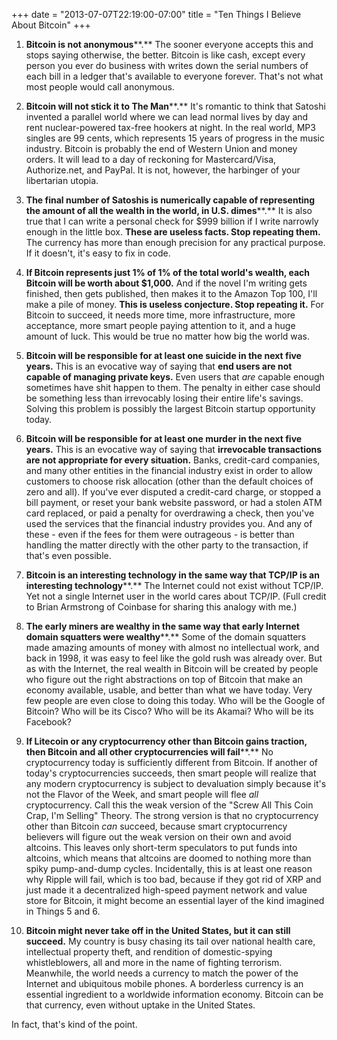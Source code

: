 ﻿+++
date = "2013-07-07T22:19:00-07:00"
title = "Ten Things I Believe About Bitcoin"
+++



  1. **Bitcoin is not anonymous****.** The sooner everyone accepts this and stops saying otherwise, the better. Bitcoin is like cash, except every person you ever do business with writes down the serial numbers of each bill in a ledger that's available to everyone forever. That's not what most people would call anonymous.

  2. **Bitcoin will not stick it to The Man****.** It's romantic to think that Satoshi invented a parallel world where we can lead normal lives by day and rent nuclear-powered tax-free hookers at night. In the real world, MP3 singles are 99 cents, which represents 15 years of progress in the music industry. Bitcoin is probably the end of Western Union and money orders. It will lead to a day of reckoning for Mastercard/Visa, Authorize.net, and PayPal. It is not, however, the harbinger of your libertarian utopia.

  3. **The final number of Satoshis is numerically capable of representing the amount of all the wealth in the world, in U.S. dimes****.** It is also true that I can write a personal check for $999 billion if I write narrowly enough in the little box. **These are useless facts. Stop repeating them.** The currency has more than enough precision for any practical purpose. If it doesn't, it's easy to fix in code.

  4. **If Bitcoin represents just 1% of 1% of the total world's wealth, each Bitcoin will be worth about $1,000.** And if the novel I'm writing gets finished, then gets published, then makes it to the Amazon Top 100, I'll make a pile of money. **This is useless conjecture. Stop repeating it.** For Bitcoin to succeed, it needs more time, more infrastructure, more acceptance, more smart people paying attention to it, and a huge amount of luck. This would be true no matter how big the world was.

  5. **Bitcoin will be responsible for at least one suicide in the next five years.** This is an evocative way of saying that **end users are not capable of managing private keys.** Even users that _are_ capable enough sometimes have shit happen to them. The penalty in either case should be something less than irrevocably losing their entire life's savings. Solving this problem is possibly the largest Bitcoin startup opportunity today.

  6. **Bitcoin will be responsible for at least one murder in the next five years.** This is an evocative way of saying that **irrevocable transactions are not appropriate for every situation.** Banks, credit-card companies, and many other entities in the financial industry exist in order to allow customers to choose risk allocation (other than the default choices of zero and all). If you've ever disputed a credit-card charge, or stopped a bill payment, or reset your bank website password, or had a stolen ATM card replaced, or paid a penalty for overdrawing a check, then you've used the services that the financial industry provides you. And any of these - even if the fees for them were outrageous - is better than handling the matter directly with the other party to the transaction, if that's even possible.

  7. **Bitcoin is an interesting technology in the same way that TCP/IP is an interesting technology****.** The Internet could not exist without TCP/IP. Yet not a single Internet user in the world cares about TCP/IP. (Full credit to Brian Armstrong of Coinbase for sharing this analogy with me.)

  8. **The early miners are wealthy in the same way that early Internet domain squatters were wealthy****.** Some of the domain squatters made amazing amounts of money with almost no intellectual work, and back in 1998, it was easy to feel like the gold rush was already over. But as with the Internet, the real wealth in Bitcoin will be created by people who figure out the right abstractions on top of Bitcoin that make an economy available, usable, and better than what we have today. Very few people are even close to doing this today. Who will be the Google of Bitcoin? Who will be its Cisco? Who will be its Akamai? Who will be its Facebook?

  9. **If Litecoin or any cryptocurrency other than Bitcoin gains traction, then Bitcoin and all other cryptocurrencies will fail****.** No cryptocurrency today is sufficiently different from Bitcoin. If another of today's cryptocurrencies succeeds, then smart people will realize that any modern cryptocurrency is subject to devaluation simply because it's not the Flavor of the Week, and smart people will flee _all_ cryptocurrency. Call this the weak version of the "Screw All This Coin Crap, I'm Selling" Theory. The strong version is that no cryptocurrency other than Bitcoin _can_ succeed, because smart cryptocurrency believers will figure out the weak version on their own and avoid altcoins. This leaves only short-term speculators to put funds into altcoins, which means that altcoins are doomed to nothing more than spiky pump-and-dump cycles. Incidentally, this is at least one reason why Ripple will fail, which is too bad, because if they got rid of XRP and just made it a decentralized high-speed payment network and value store for Bitcoin, it might become an essential layer of the kind imagined in Things 5 and 6.

  10. **Bitcoin might never take off in the United States, but it can still succeed.** My country is busy chasing its tail over national health care, intellectual property theft, and rendition of domestic-spying whistleblowers, all and more in the name of fighting terrorism. Meanwhile, the world needs a currency to match the power of the Internet and ubiquitous mobile phones. A borderless currency is an essential ingredient to a worldwide information economy. Bitcoin can be that currency, even without uptake in the United States.  
  
In fact, that's kind of the point.

